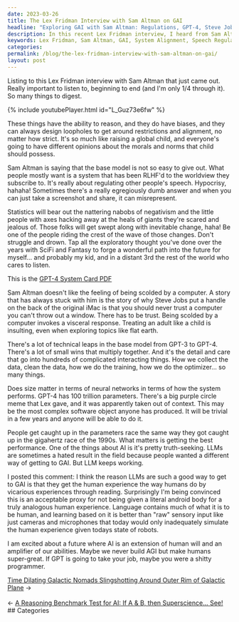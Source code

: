 ```yaml
---
date: 2023-03-26
title: The Lex Fridman Interview with Sam Altman on GAI
headline: "Exploring GAI with Sam Altman: Regulations, GPT-4, Steve Jobs, and LL"
description: In this recent Lex Fridman interview, I heard from Sam Altman about GAI. He discussed the challenge of creating a system that is in line with people's beliefs, as well as the need to regulate other's speech. We also discussed the GPT-4 System Card PDF, Steve Jobs' story about why he added a handle to the original iMac, the advancements from GPT-3 to GPT-4, and the concept of LL. Join me as I explore these topics.
keywords: Lex Fridman, Sam Altman, GAI, System Alignment, Speech Regulation, GPT-4 System Card PDF, Steve Jobs, iMac, GPT-3, GPT-4, LL
categories: 
permalink: /blog/the-lex-fridman-interview-with-sam-altman-on-gai/
layout: post
---
```



Listing to this Lex Fridman interview with Sam Altman that just came out.
Really important to listen to, beginning to end (and I'm only 1/4 through it).
So many things to digest.

{% include youtubePlayer.html id="L_Guz73e6fw" %}

These things have the ability to reason, and they do have biases, and they can
always design loopholes to get around restrictions and alignment, no matter how
strict. It's so much like raising a global child, and everyone's going to have
different opinions about the morals and norms that child should possess.

Sam Altman is saying that the base model is not so easy to give out. What
people mostly want is a system that has been RLHF'd to the worldview they
subscribe to. It's really about regulating other people's speech. Hypocrisy,
hahaha! Sometimes there's a really egregiously dumb answer and when you can
just take a screenshot and share, it can misrepresent.

Statistics will bear out the nattering nabobs of negativism and the little
people with axes hacking away at the heals of giants they're scared and jealous
of. Those folks will get swept along with inevitable change, haha! Be one of
the people riding the crest of the wave of those changes. Don't struggle and
drown. Tap all the exploratory thought you've done over the years with SciFi
and Fantasy to forge a wonderful path into the future for myself... and
probably my kid, and in a distant 3rd the rest of the world who cares to
listen.

This is the [GPT-4 System Card PDF](https://cdn.openai.com/papers/gpt-4-system-card.pdf)

Sam Altman doesn't like the feeling of being scolded by a computer. A story
that has always stuck with him is the story of why Steve Jobs put a handle on
the back of the original iMac is that you should never trust a computer you
can't throw out a window. There has to be trust. Being scolded by a computer
invokes a visceral response. Treating an adult like a child is insulting, even
when exploring topics like flat earth.

There's a lot of technical leaps in the base model from GPT-3 to GPT-4. There's
a lot of small wins that multiply together. And it's the detail and care that
go into hundreds of complicated interacting things. How we collect the data,
clean the data, how we do the training, how we do the optimizer... so many
things.

Does size matter in terms of neural networks in terms of how the system
performs. GPT-4 has 100 trillion parameters. There's a big purple circle meme
that Lex gave, and it was apparently taken out of context. This may be the most
complex software object anyone has produced. It will be trivial in a few years
and anyone will be able to do it.

People get caught up in the parameters race the same way they got caught up in
the gigahertz race of the 1990s. What matters is getting the best performance.
One of the things about AI is it's pretty truth-seeking. LLMs are sometimes a
hated result in the field because people wanted a different way of getting to
GAI. But LLM keeps working.

I posted this comment: I think the reason LLMs are such a good way to get to
GAI is that they get the human experience the way humans do by vicarious
experiences through reading. Surprisingly I'm being convinced this is an
acceptable proxy for not being given a literal android body for a truly
analogous human experience. Language contains much of what it is to be human,
and learning based on it is better than "raw" sensory input like just cameras
and microphones that today would only inadequately simulate the human
experience given todays state of robots.

I am excited about a future where AI is an extension of human will and an
amplifier of our abilities. Maybe we never build AGI but make humans
super-great. If GPT is going to take your job, maybe you were a shitty
programmer.


<div class="post-nav"><div class="post-nav-next"><a href="/blog/time-dilating-galactic-nomads-slingshotting-around-outer-rim-of-galactic-plane">Time Dilating Galactic Nomads Slingshotting Around Outer Rim of Galactic Plane</a><span class="arrow">&nbsp;&rarr;</span></div> &nbsp; <div class="post-nav-prev"><span class="arrow">&larr;&nbsp;</span><a href="/blog/a-reasoning-benchmark-test-for-ai-if-a-b-then-superscience-see">A Reasoning Benchmark Test for AI: If A & B, then Superscience... See!</a></div></div>
## Categories

<ul></ul>